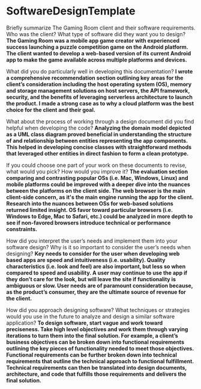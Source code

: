 # SoftwareDesignTemplate
Briefly summarize The Gaming Room client and their software requirements. Who was the client? What type of software did they want you to design?
  **The Gaming Room was a mobile app game creator with experienced success launching a puzzle competition game on the Android platform. The client wanted to develop a web-based version of its current Android app to make the game available across multiple platforms and devices.**
  
What did you do particularly well in developing this documentation?
**I wrote a comprehensive recommendation section outlining key areas for the client’s consideration including the host operating system (OS), memory and storage management solutions on host servers, the API framework, security, and the benefits of leveraging serverless architecture to launch the product. I made a strong case as to why a cloud platform was the best choice for the client and their goal.**

What about the process of working through a design document did you find helpful when developing the code?
**Analyzing the domain model depicted as a UML class diagram proved beneficial in understanding the structure of and relationship between entities representing the app components. This helped in developing concise classes with straightforward methods that leveraged other entities in direct fashion to form a clean prototype.**

If you could choose one part of your work on these documents to revise, what would you pick? How would you improve it?
**The evaluation section comparing and contrasting popular OSs (i.e. Mac, Windows, Linux) and mobile platforms could be improved with a deeper dive into the nuances between the platforms on the client side. The web browser is the main client-side concern, as it's the main engine running the app for the client. Research into the nuances between OSs for web-based solutions returned limited insight. OS favor toward particular browsers (i.e. Windows to Edge, Mac to Safari, etc.) could be analyzed in more depth to see if non-favored browsers introduce technical or performance constraints.**

How did you interpret the user’s needs and implement them into your software design? Why is it so important to consider the user’s needs when designing?
**Key needs to consider for the user when developing web based apps are speed and intuitiveness (i.e. usability). Quality characteristics (i.e. look and feel) are also important, but less so when compared to speed and usability. A user may continue to use the app if they don’t care for the look, but will leave the site if functionality is ambiguous or slow. User needs are of paramount consideration because, as the product’s consumer, they are the ultimate source of revenue for the client.**

How did you approach designing software? What techniques or strategies would you use in the future to analyze and design a similar software application?
**To design software, start vague and work toward preciseness. Take high level objectives and work them through varying iterations to turn them into the final solution. For example, a client’s business objectives can be broken down into functional requirements outlining the key pieces of functionality needed to meet those objectives. Functional requirements can be further broken down into technical requirements that outline the technical approach to functional fulfillment. Technical requirements can then be translated into design documents, architecture, and code that fulfills those requirements and delivers the final solution.**
